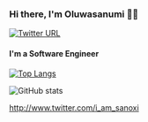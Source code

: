### Hi there, I'm Oluwasanumi 👋🏽
  
[![Twitter URL](https://img.shields.io/twitter/url/https/twitter.com/i_am_sanoxi.svg?style=social&label=Follow%20%40i_am_sanoxi)](https://twitter.com/i_am_sanoxi)

 #### **I'm a Software Engineer**
 
[![Top Langs](https://github-readme-stats.vercel.app/api/top-langs/?username=sanoxi)](https://github.com/anuraghazra/github-readme-stats)

![GitHub stats](https://github-readme-stats.vercel.app/api?username=sanoxi&show_icons=true)  

http://www.twitter.com/i_am_sanoxi
